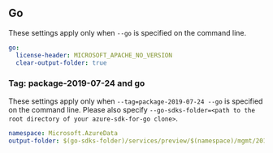## Go

These settings apply only when `--go` is specified on the command line.

```yaml $(go)
go:
  license-header: MICROSOFT_APACHE_NO_VERSION
  clear-output-folder: true
```

### Tag: package-2019-07-24 and go

These settings apply only when `--tag=package-2019-07-24 --go` is specified on the command line.
Please also specify `--go-sdks-folder=<path to the root directory of your azure-sdk-for-go clone>`.

```yaml $(tag) == 'package-2019-07-24' && $(go)
namespace: Microsoft.AzureData
output-folder: $(go-sdks-folder)/services/preview/$(namespace)/mgmt/2019-07-24-preview/$(namespace)
```